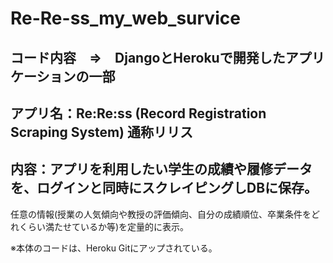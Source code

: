 # Re-Re-ss_my_web_survice
## コード内容　⇒　DjangoとHerokuで開発したアプリケーションの一部

## アプリ名：Re:Re:ss (Record Registration Scraping System) 通称リリス

## 内容：アプリを利用したい学生の成績や履修データを、ログインと同時にスクレイピングしDBに保存。
任意の情報(授業の人気傾向や教授の評価傾向、自分の成績順位、卒業条件をどれくらい満たせているか等)を定量的に表示。

※本体のコードは、Heroku Gitにアップされている。
